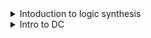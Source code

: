 <details> 
<summary>Intoduction to logic synthesis</summary>
  
## Logic Synthesis
### What is synthesis?
RTL to gate level transistion is called synthesis.
Or converting design into gates and making connection between the gates.
The out put of the synthesis is called as gate levle Netlist.

<img width="595" alt="synthesis_1" src="https://github.com/user-attachments/assets/a6948943-6b02-4c0f-a606-b0e805f536a9">

### What is .lib?
It is a collection of logic modules incluedes logic gates. It contains information of standard cell like timing, area, power.<br>
It contains different flavors of same gates.<br>
Ex:<br>
2 input AND : slow, medium, fast.<br>
3 input AND : slow, medium, fast.<br>
4 input AND : slow, medium, fast.<br>

<img width="454" alt="Lib_2" src="https://github.com/user-attachments/assets/1ec4c8d5-f98b-4cab-b04d-3baaef5e1857">
<img width="594" alt="faster vs slower_3" src="https://github.com/user-attachments/assets/56084223-d904-41e8-93d6-2cec452a1da3">

In .lib it contain fast and slow working cells. We requires fast workign cells to meet setup and slow working cells to meethe hold requirement
<img width="695" alt="logic_synthesis_4" src="https://github.com/user-attachments/assets/0077acf1-7764-443e-bc58-56d0af4aa084">
<img width="659" alt="compriosn_5" src="https://github.com/user-attachments/assets/460b5fd6-656c-45bd-a709-e1fb5359062b">
</details>
<details>
<summary>Intro to DC</summary>

  
</details>
